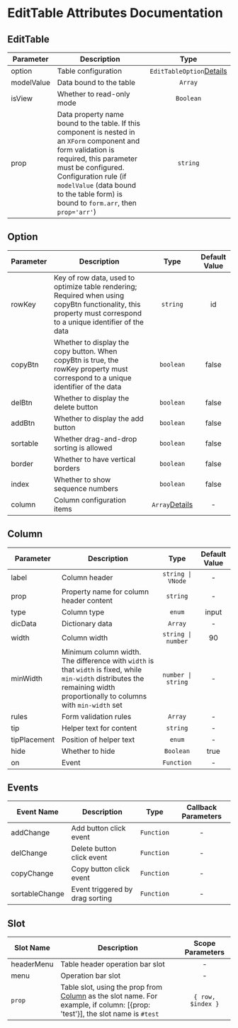 <script setup>
  import popover from '../../components/popover.vue'
</script>

# EditTable Attributes Documentation

## EditTable

| Parameter | Description | Type |
| --------------- | ------------- | :---: |
| option | Table configuration | `EditTableOption`[Details](#Option) |
| modelValue | Data bound to the table | `Array` |
| isView | Whether to read-only mode | `Boolean` |
| prop | Data property name bound to the table. If this component is nested in an `XForm` component and form validation is required, this parameter must be configured. Configuration rule (if `modelValue` (data bound to the table form) is bound to `form.arr`, then `prop='arr'`) | `string` |

## Option

| Parameter | Description | Type | Default Value |
| ------------- | ------------- | :---: | :---: |
| rowKey | Key of row data, used to optimize table rendering; Required when using copyBtn functionality, this property must correspond to a unique identifier of the data | `string` | id |
| copyBtn | Whether to display the copy button. When copyBtn is true, the rowKey property must correspond to a unique identifier of the data | `boolean` | false |
| delBtn | Whether to display the delete button | `boolean` | false |
| addBtn | Whether to display the add button | `boolean` | false |
| sortable | Whether drag-and-drop sorting is allowed | `boolean` | false |
| border | Whether to have vertical borders | `boolean` | false |
| index | Whether to show sequence numbers | `boolean` | false |
| column | Column configuration items | `Array`[Details](#Column) | - |

## Column

| Parameter | Description | Type | Default Value |
| ------------- | ------------- | :---: | :---: |
| label | Column header | `string \| VNode` | - |
| prop | Property name for column header content | `string` | - |
| type | Column type | <popover content="'input' \| 'select' \| 'inputNumber'">`enum`</popover> | input |
| dicData | Dictionary data | `Array` | - |
| width | Column width | `string \| number` | 90 |
| minWidth | Minimum column width. The difference with `width` is that `width` is fixed, while `min-width` distributes the remaining width proportionally to columns with `min-width` set | `number \| string` | - |
| rules | Form validation rules | `Array` | - |
| tip | Helper text for content | `string` | - |
| tipPlacement | Position of helper text | <popover content="'top' \| 'top-start' \| 'top-end' \| 'bottom' \| 'bottom-start' \| 'bottom-end' \| 'left' \| 'left-start' \| 'left-end' \| 'right' \| 'right-start' \| 'right-end'">`enum`</popover> | - |
| hide | Whether to hide | `Boolean` | true |
| on | Event | <popover content="{[key in `on${Capitalize<string>}`]: (...args: any[]) => void }">`Function`</popover> | - |

## Events

| Event Name | Description | Type | Callback Parameters |
| ------------- | ------------- | :---: | :---: |
| addChange | Add button click event | <popover content="(row: any, index: number) => void">`Function`</popover> | - |
| delChange | Delete button click event | <popover content="(row: any, index: number) => void">`Function`</popover> | - |
| copyChange | Copy button click event | <popover content="(row: any, index: number) => void">`Function`</popover> | - |
| sortableChange | Event triggered by drag sorting | <popover content="(sortable: SortableEvent) => void">`Function`</popover> | - |

## Slot

| Slot Name | Description | Scope Parameters |
| ------------- | ------------- | :---: |
| headerMenu | Table header operation bar slot | - |
| menu | Operation bar slot | - |
| `prop` | Table slot, using the prop from [Column](#Column) as the slot name. For example, if column: [{prop: 'test'}], the slot name is `#test` | `{ row, $index }` |